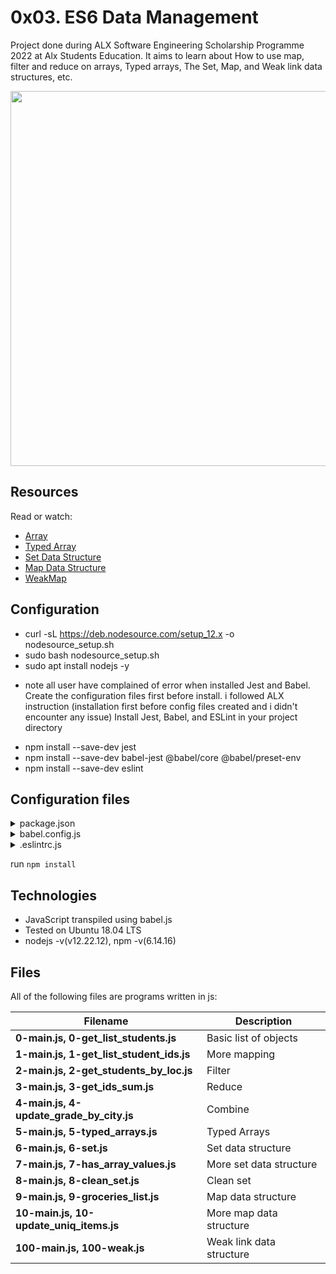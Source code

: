 # 0x03. ES6  Data Management
Project done during ALX Software Engineering Scholarship Programme 2022 at Alx Students Education. It aims to learn about How to use map, filter and reduce on arrays, Typed arrays, The Set, Map, and Weak link data structures, etc. 

<img src="https://s3.amazonaws.com/alx-intranet.hbtn.io/uploads/medias/2019/12/6ab7bec4727cb5c91257.jpg" width="600px"/>

## Resources
Read or watch:
* [Array](https://developer.mozilla.org/en-US/docs/Web/JavaScript/Reference/Global_Objects/Array)
* [Typed Array](https://developer.mozilla.org/en-US/docs/Web/JavaScript/Typed_arrays)
* [Set Data Structure](https://developer.mozilla.org/en-US/docs/Web/JavaScript/Reference/Global_Objects/Set)
* [Map Data Structure](https://developer.mozilla.org/en-US/docs/Web/JavaScript/Reference/Global_Objects/Map)
* [WeakMap](https://developer.mozilla.org/en-US/docs/Web/JavaScript/Reference/Global_Objects/WeakMap)

## Configuration
- curl -sL https://deb.nodesource.com/setup_12.x -o nodesource_setup.sh
- sudo bash nodesource_setup.sh
- sudo apt install nodejs -y
 * note all user have complained of error when installed Jest and Babel. Create the configuration files first before install. i followed ALX instruction (installation first before config files created and i didn't encounter any issue)
Install Jest, Babel, and ESLint in your project directory

- npm install --save-dev jest
- npm install --save-dev babel-jest @babel/core @babel/preset-env
- npm install --save-dev eslint

## Configuration files
<details><summary>package.json</summary>
{
  "scripts": {
    "lint": "./node_modules/.bin/eslint",
    "check-lint": "lint [0-9]*.js",
    "dev": "npx babel-node",
    "test": "jest",
    "full-test": "./node_modules/.bin/eslint [0-9]*.js && jest"
  },
  "devDependencies": {
    "@babel/core": "^7.6.0",
    "@babel/node": "^7.8.0",
    "@babel/preset-env": "^7.6.0",
    "eslint": "^6.4.0",
    "eslint-config-airbnb-base": "^14.0.0",
    "eslint-plugin-import": "^2.18.2",
    "eslint-plugin-jest": "^22.17.0",
    "jest": "^24.9.0"
  }
}
</details>

<details><summary>babel.config.js</summary>module.exports = {
  presets: [
    [
      '@babel/preset-env',
      {
        targets: {
          node: 'current',
        },
      },
    ],
  ],
};</details>
<details><summary>.eslintrc.js</summary>module.exports = {
  presets: [
    [
      '@babel/preset-env',
      {
        targets: {
          node: 'current',
        },
      },
    ],
  ],
};</details>


run `npm install`

## Technologies
* JavaScript transpiled using babel.js
* Tested on Ubuntu 18.04 LTS
* nodejs -v(v12.22.12), npm -v(6.14.16)

## Files
All of the following files are programs written in js:

|Filename| Description|
|----------|--------------------|
| **0-main.js, 0-get_list_students.js**    | Basic list of objects    |
| **1-main.js, 1-get_list_student_ids.js** | More mapping             |
| **2-main.js, 2-get_students_by_loc.js**  | Filter                   |
| **3-main.js, 3-get_ids_sum.js**          | Reduce                   |
| **4-main.js, 4-update_grade_by_city.js** | Combine                  |
| **5-main.js, 5-typed_arrays.js**         | Typed Arrays             |
| **6-main.js, 6-set.js**                  | Set data structure       |
| **7-main.js, 7-has_array_values.js**     | More set data structure  |
| **8-main.js, 8-clean_set.js**            | Clean set                |
| **9-main.js, 9-groceries_list.js**       | Map data structure       |
| **10-main.js, 10-update_uniq_items.js**  | More map data structure  |
| **100-main.js, 100-weak.js**             | Weak link data structure |

